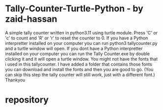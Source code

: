 # Tally-Counter-Turtle-Python - by zaid-hassan
A simple tally counter written in python3.11 using turtle module.
Press 'C' or 'c' to count and 'R' or 'r' to reset the counter to 0.
If you have a Python interpretter installed on your computer you can run python3 tallycounter.py and a turtle window will open.
If you dont have a Python interpretter installed on your computer you can run the Tally Counter.exe by double clicking it and it will open a turtle window.
You might not have the fonts that i used in this tallycounter. I have added a folder that contains those fonts you can download and install the fonts and then you are good to go. (You can skip this step the tally counter will still work, just with a different font.)
Thankyou
# repository
